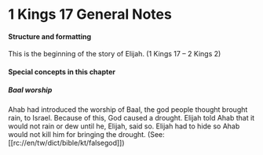 # 1 Kings 17 General Notes

#### Structure and formatting

This is the beginning of the story of Elijah. (1 Kings 17 – 2 Kings 2)

#### Special concepts in this chapter

##### Baal worship
Ahab had introduced the worship of Baal, the god people thought brought rain, to Israel. Because of this, God caused a drought. Elijah told Ahab that it would not rain or dew until he, Elijah, said so. Elijah had to hide so Ahab would not kill him for bringing the drought. (See: [[rc://en/tw/dict/bible/kt/falsegod]])
